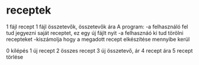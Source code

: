 # receptek
1 fájl recept 
1 fájl összetevők, összetevők ára
A program: 
-a felhasználó fel tud jegyezni saját receptet, ez egy új fájlt nyit 
-a felhasznáó ki tud törölni recepteket
-kiszámolja hogy a megadott recept elkészítése mennyibe kerül

0 kilépés
1 új recept
2 összes recept
3 új összetevő, ár
4 recept ára
5 recept törlése 
